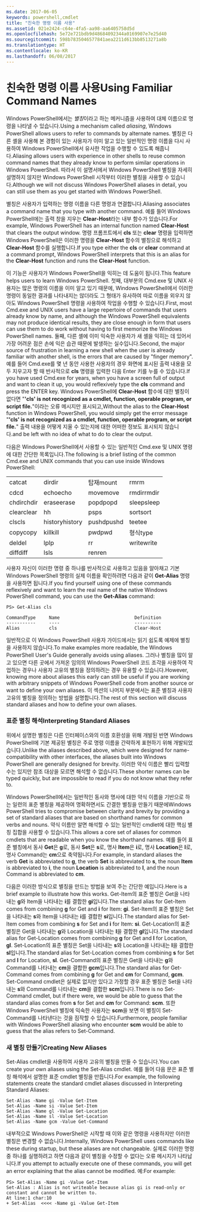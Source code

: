 ```yaml
---
ms.date: 2017-06-05
keywords: powershell,cmdlet
title: "친숙한 명령 이름 사용"
ms.assetid: 021e2424-c64e-4fa5-aa98-aa6405758d5d
ms.openlocfilehash: 5e72e721bdb9d48684092344a0169907e7e25d40
ms.sourcegitcommit: 598b7835046577841aea2211d613bb8513271a8b
ms.translationtype: HT
ms.contentlocale: ko-KR
ms.lasthandoff: 06/08/2017
---
```

# <a name="using-familiar-command-names"></a><span data-ttu-id="5ee07-103">친숙한 명령 이름 사용</span><span class="sxs-lookup"><span data-stu-id="5ee07-103">Using Familiar Command Names</span></span>
<span data-ttu-id="5ee07-104">Windows PowerShell에서는 *별칭*이라고 하는 메커니즘을 사용하여 대체 이름으로 명령을 나타낼 수 있습니다.</span><span class="sxs-lookup"><span data-stu-id="5ee07-104">Using a mechanism called *aliasing*, Windows PowerShell allows users to refer to commands by alternate names.</span></span> <span data-ttu-id="5ee07-105">별칭은 다른 셸을 사용해 본 경험이 있는 사용자가 이미 알고 있는 일반적인 명령 이름을 다시 사용하여 Windows PowerShell에서 유사한 작업을 수행할 수 있도록 해줍니다.</span><span class="sxs-lookup"><span data-stu-id="5ee07-105">Aliasing allows users with experience in other shells to reuse common command names that they already know to perform similar operations in Windows PowerShell.</span></span> <span data-ttu-id="5ee07-106">따라서 이 설명서에서 Windows PowerShell 별칭을 자세히 설명하지 않지만 Windows PowerShell 시작부터 이러한 별칭을 사용할 수 있습니다.</span><span class="sxs-lookup"><span data-stu-id="5ee07-106">Although we will not discuss Windows PowerShell aliases in detail, you can still use them as you get started with Windows PowerShell.</span></span>

<span data-ttu-id="5ee07-107">별칭은 사용자가 입력하는 명령 이름을 다른 명령과 연결합니다.</span><span class="sxs-lookup"><span data-stu-id="5ee07-107">Aliasing associates a command name that you type with another command.</span></span> <span data-ttu-id="5ee07-108">예를 들어 Windows PowerShell에는 출력 창을 지우는 **Clear-Host**라는 내부 함수가 있습니다.</span><span class="sxs-lookup"><span data-stu-id="5ee07-108">For example, Windows PowerShell has an internal function named **Clear-Host** that clears the output window.</span></span> <span data-ttu-id="5ee07-109">명령 프롬프트에서 **cls** 또는 **clear** 명령을 입력하면 Windows PowerShell은 이러한 명령을 **Clear-Host** 함수의 별칭으로 해석하고 **Clear-Host** 함수를 실행합니다.</span><span class="sxs-lookup"><span data-stu-id="5ee07-109">If you type either the **cls** or **clear** command at a command prompt, Windows PowerShell interprets that this is an alias for the **Clear-Host** function and runs the **Clear-Host** function.</span></span>

<span data-ttu-id="5ee07-110">이 기능은 사용자가 Windows PowerShell을 익히는 데 도움이 됩니다.</span><span class="sxs-lookup"><span data-stu-id="5ee07-110">This feature helps users to learn Windows PowerShell.</span></span> <span data-ttu-id="5ee07-111">첫째, 대부분의 Cmd.exe 및 UNIX 사용자는 많은 명령의 이름을 이미 알고 있기 때문에, Windows PowerShell에서 이러한 명령이 동일한 결과를 나타내지는 않더라도 그 형태가 유사하여 따로 이름을 외우지 않아도 Windows PowerShell 명령을 사용하여 작업을 수행할 수 있습니다.</span><span class="sxs-lookup"><span data-stu-id="5ee07-111">First, most Cmd.exe and UNIX users have a large repertoire of commands that users already know by name, and although the Windows PowerShell equivalents may not produce identical results, they are close enough in form that users can use them to do work without having to first memorize the Windows PowerShell names.</span></span> <span data-ttu-id="5ee07-112">둘째, 다른 셸에 이미 익숙한 사용자가 새 셸을 익히는 데 있어서 가장 어려운 점은 손에 익은 습관 때문에 발생하는 실수입니다.</span><span class="sxs-lookup"><span data-stu-id="5ee07-112">Second, the major source of frustration in learning a new shell when the user is already familiar with another shell, is the errors that are caused by "finger memory".</span></span> <span data-ttu-id="5ee07-113">예를 들어 Cmd.exe를 몇 년 동안 사용한 사용자의 경우 화면에 표시된 출력 내용을 모두 지우고자 할 때 반사적으로 **cls** 명령을 입력한 다음 Enter 키를 누를 수 있습니다.</span><span class="sxs-lookup"><span data-stu-id="5ee07-113">If you have used Cmd.exe for years, when you have a screen full of output and want to clean it up, you would reflexively type the **cls** command and press the ENTER key.</span></span> <span data-ttu-id="5ee07-114">Windows PowerShell에 **Clear-Host** 함수에 대한 별칭이 없다면 "**'cls' is not recognized as a cmdlet, function, operable program, or script file.**"이라는 오류 메시지만 표시되고,</span><span class="sxs-lookup"><span data-stu-id="5ee07-114">Without the alias to the **Clear-Host** function in Windows PowerShell, you would simply get the error message "**'cls' is not recognized as a cmdlet, function, operable program, or script file.**"</span></span> <span data-ttu-id="5ee07-115">출력 내용을 어떻게 지울 수 있는지에 대한 어떠한 정보도 표시되지 않습니다.</span><span class="sxs-lookup"><span data-stu-id="5ee07-115">and be left with no idea of what to do to clear the output.</span></span>

<span data-ttu-id="5ee07-116">다음은 Windows PowerShell에서 사용할 수 있는 일반적인 Cmd.exe 및 UNIX 명령에 대한 간단한 목록입니다.</span><span class="sxs-lookup"><span data-stu-id="5ee07-116">The following is a brief listing of the common Cmd.exe and UNIX commands that you can use inside Windows PowerShell:</span></span>

|||||
|-|-|-|-|
|<span data-ttu-id="5ee07-117">cat</span><span class="sxs-lookup"><span data-stu-id="5ee07-117">cat</span></span>|<span data-ttu-id="5ee07-118">dir</span><span class="sxs-lookup"><span data-stu-id="5ee07-118">dir</span></span>|<span data-ttu-id="5ee07-119">탑재</span><span class="sxs-lookup"><span data-stu-id="5ee07-119">mount</span></span>|<span data-ttu-id="5ee07-120">rm</span><span class="sxs-lookup"><span data-stu-id="5ee07-120">rm</span></span>|
|<span data-ttu-id="5ee07-121">cd</span><span class="sxs-lookup"><span data-stu-id="5ee07-121">cd</span></span>|<span data-ttu-id="5ee07-122">echo</span><span class="sxs-lookup"><span data-stu-id="5ee07-122">echo</span></span>|<span data-ttu-id="5ee07-123">move</span><span class="sxs-lookup"><span data-stu-id="5ee07-123">move</span></span>|<span data-ttu-id="5ee07-124">rmdir</span><span class="sxs-lookup"><span data-stu-id="5ee07-124">rmdir</span></span>|
|<span data-ttu-id="5ee07-125">chdir</span><span class="sxs-lookup"><span data-stu-id="5ee07-125">chdir</span></span>|<span data-ttu-id="5ee07-126">erase</span><span class="sxs-lookup"><span data-stu-id="5ee07-126">erase</span></span>|<span data-ttu-id="5ee07-127">popd</span><span class="sxs-lookup"><span data-stu-id="5ee07-127">popd</span></span>|<span data-ttu-id="5ee07-128">sleep</span><span class="sxs-lookup"><span data-stu-id="5ee07-128">sleep</span></span>|
|<span data-ttu-id="5ee07-129">clear</span><span class="sxs-lookup"><span data-stu-id="5ee07-129">clear</span></span>|<span data-ttu-id="5ee07-130">h</span><span class="sxs-lookup"><span data-stu-id="5ee07-130">h</span></span>|<span data-ttu-id="5ee07-131">ps</span><span class="sxs-lookup"><span data-stu-id="5ee07-131">ps</span></span>|<span data-ttu-id="5ee07-132">sort</span><span class="sxs-lookup"><span data-stu-id="5ee07-132">sort</span></span>|
|<span data-ttu-id="5ee07-133">cls</span><span class="sxs-lookup"><span data-stu-id="5ee07-133">cls</span></span>|<span data-ttu-id="5ee07-134">history</span><span class="sxs-lookup"><span data-stu-id="5ee07-134">history</span></span>|<span data-ttu-id="5ee07-135">pushd</span><span class="sxs-lookup"><span data-stu-id="5ee07-135">pushd</span></span>|<span data-ttu-id="5ee07-136">tee</span><span class="sxs-lookup"><span data-stu-id="5ee07-136">tee</span></span>|
|<span data-ttu-id="5ee07-137">copy</span><span class="sxs-lookup"><span data-stu-id="5ee07-137">copy</span></span>|<span data-ttu-id="5ee07-138">kill</span><span class="sxs-lookup"><span data-stu-id="5ee07-138">kill</span></span>|<span data-ttu-id="5ee07-139">pwd</span><span class="sxs-lookup"><span data-stu-id="5ee07-139">pwd</span></span>|<span data-ttu-id="5ee07-140">형식</span><span class="sxs-lookup"><span data-stu-id="5ee07-140">type</span></span>|
|<span data-ttu-id="5ee07-141">del</span><span class="sxs-lookup"><span data-stu-id="5ee07-141">del</span></span>|<span data-ttu-id="5ee07-142">lp</span><span class="sxs-lookup"><span data-stu-id="5ee07-142">lp</span></span>|<span data-ttu-id="5ee07-143">r</span><span class="sxs-lookup"><span data-stu-id="5ee07-143">r</span></span>|<span data-ttu-id="5ee07-144">write</span><span class="sxs-lookup"><span data-stu-id="5ee07-144">write</span></span>|
|<span data-ttu-id="5ee07-145">diff</span><span class="sxs-lookup"><span data-stu-id="5ee07-145">diff</span></span>|<span data-ttu-id="5ee07-146">ls</span><span class="sxs-lookup"><span data-stu-id="5ee07-146">ls</span></span>|<span data-ttu-id="5ee07-147">ren</span><span class="sxs-lookup"><span data-stu-id="5ee07-147">ren</span></span>||

<span data-ttu-id="5ee07-148">사용자 자신이 이러한 명령 중 하나를 반사적으로 사용하고 있음을 알아채고 기본 Windows PowerShell 명령의 실제 이름을 확인하려면 다음과 같이 **Get-Alias** 명령을 사용하면 됩니다.</span><span class="sxs-lookup"><span data-stu-id="5ee07-148">If you find yourself using one of these commands reflexively and want to learn the real name of the native Windows PowerShell command, you can use the **Get-Alias** command:</span></span>

```
PS> Get-Alias cls

CommandType     Name                            Definition
-----------     ----                            ----------
Alias           cls                             Clear-Host
```

<span data-ttu-id="5ee07-149">일반적으로 이 Windows PowerShell 사용자 가이드에서는 읽기 쉽도록 예제에 별칭을 사용하지 않습니다.</span><span class="sxs-lookup"><span data-stu-id="5ee07-149">To make examples more readable, the Windows PowerShell User's Guide generally avoids using aliases.</span></span> <span data-ttu-id="5ee07-150">그러나 별칭을 많이 알고 있으면 다른 곳에서 가져온 임의의 Windows PowerShell 코드 조각을 사용하여 작업하는 경우나 사용자 고유의 별칭을 정의하려는 경우 유용할 수 있습니다.</span><span class="sxs-lookup"><span data-stu-id="5ee07-150">However, knowing more about aliases this early can still be useful if you are working with arbitrary snippets of Windows PowerShell code from another source or want to define your own aliases.</span></span> <span data-ttu-id="5ee07-151">이 섹션의 나머지 부분에서는 표준 별칭과 사용자 고유의 별칭을 정의하는 방법을 설명합니다.</span><span class="sxs-lookup"><span data-stu-id="5ee07-151">The rest of this section will discuss standard aliases and how to define your own aliases.</span></span>

### <a name="interpreting-standard-aliases"></a><span data-ttu-id="5ee07-152">표준 별칭 해석</span><span class="sxs-lookup"><span data-stu-id="5ee07-152">Interpreting Standard Aliases</span></span>
<span data-ttu-id="5ee07-153">위에서 설명한 별칭은 다른 인터페이스와의 이름 호환성을 위해 개발된 반면 Windows PowerShell에 기본 제공된 별칭은 주로 명령 이름을 간략하게 표현하기 위해 개발되었습니다.</span><span class="sxs-lookup"><span data-stu-id="5ee07-153">Unlike the aliases described above, which were designed for name-compatibility with other interfaces, the aliases built into Windows PowerShell are generally designed for brevity.</span></span> <span data-ttu-id="5ee07-154">이러한 약식 이름은 빨리 입력할 수는 있지만 참조 대상을 모르면 해석할 수 없습니다.</span><span class="sxs-lookup"><span data-stu-id="5ee07-154">These shorter names can be typed quickly, but are impossible to read if you do not know what they refer to.</span></span>

<span data-ttu-id="5ee07-155">Windows PowerShell에서는 일반적인 동사와 명사에 대한 약식 이름을 기반으로 하는 일련의 표준 별칭을 제공하여 명확하면서도 간결한 별칭을 만들기 때문에</span><span class="sxs-lookup"><span data-stu-id="5ee07-155">Windows PowerShell tries to compromise between clarity and brevity by providing a set of standard aliases that are based on shorthand names for common verbs and nouns.</span></span> <span data-ttu-id="5ee07-156">약식 이름만 알면 해석할 수 있는 일반적인 cmdlet에 대한 핵심 별칭 집합을 사용할 수 있습니다.</span><span class="sxs-lookup"><span data-stu-id="5ee07-156">This allows a core set of aliases for common cmdlets that are readable when you know the shorthand names.</span></span> <span data-ttu-id="5ee07-157">예를 들어 표준 별칭에서 동사 **Get**은 **g**로, 동사 **Set**은 **s**로, 명사 **Item**은 **i**로, 명사 **Location**은 **l**로, 명사 Command는 **cm**으로 축약됩니다.</span><span class="sxs-lookup"><span data-stu-id="5ee07-157">For example, in standard aliases the verb **Get** is abbreviated to **g**, the verb **Set** is abbreviated to **s**, the noun **Item** is abbreviated to **i**, the noun **Location** is abbreviated to **l**, and the noun Command is abbreviated to **cm**.</span></span>

<span data-ttu-id="5ee07-158">다음은 이러한 방식으로 별칭을 만드는 방법을 보여 주는 간단한 예입니다.</span><span class="sxs-lookup"><span data-stu-id="5ee07-158">Here is a brief example to illustrate how this works.</span></span> <span data-ttu-id="5ee07-159">Get-Item의 표준 별칭은 Get을 나타내는 **g**와 Item을 나타내는 **i**를 결합한 **gi**입니다.</span><span class="sxs-lookup"><span data-stu-id="5ee07-159">The standard alias for Get-Item comes from combining **g** for Get and **i** for Item: **gi**.</span></span> <span data-ttu-id="5ee07-160">Set-Item의 표준 별칭은 Set을 나타내는 **s**와 Item을 나타내는 **i**를 결합한 **si**입니다.</span><span class="sxs-lookup"><span data-stu-id="5ee07-160">The standard alias for Set-Item comes from combining **s** for Set and **i** for Item: **si**.</span></span> <span data-ttu-id="5ee07-161">Get-Location의 표준 별칭은 Get을 나타내는 **g**와 Location을 나타내는 **l**을 결합한 **gl**입니다.</span><span class="sxs-lookup"><span data-stu-id="5ee07-161">The standard alias for Get-Location comes from combining **g** for Get and **l** for Location, **gl**.</span></span> <span data-ttu-id="5ee07-162">Set-Location의 표준 별칭은 Set을 나타내는 **s**와 Location을 나타내는 **l**을 결합한 **sl**입니다.</span><span class="sxs-lookup"><span data-stu-id="5ee07-162">The standard alias for Set-Location comes from combining **s** for Set and **l** for Location, **sl**.</span></span> <span data-ttu-id="5ee07-163">Get-Command의 표준 별칭은 Get을 나타내는 **g**와 Command를 나타내는 **cm**을 결합한 **gcm**입니다.</span><span class="sxs-lookup"><span data-stu-id="5ee07-163">The standard alias for Get-Command comes from combining **g** for Get and **cm** for Command, **gcm**.</span></span> <span data-ttu-id="5ee07-164">Set-Command cmdlet은 실제로 없지만 있다고 가정할 경우 표준 별칭은 Set을 나타내는 **s**와 Command를 나타내는 **cm**을 결합한 **scm**입니다.</span><span class="sxs-lookup"><span data-stu-id="5ee07-164">There is no Set-Command cmdlet, but if there were, we would be able to guess that the standard alias comes from **s** for Set and **cm** for Command: **scm**.</span></span> <span data-ttu-id="5ee07-165">또한 Windows PowerShell 별칭에 익숙한 사용자는 **scm**을 보면 이 별칭이 Set-Command를 나타낸다는 것을 짐작할 수 있습니다.</span><span class="sxs-lookup"><span data-stu-id="5ee07-165">Furthermore, people familiar with Windows PowerShell aliasing who encounter **scm** would be able to guess that the alias refers to Set-Command.</span></span>

### <a name="creating-new-aliases"></a><span data-ttu-id="5ee07-166">새 별칭 만들기</span><span class="sxs-lookup"><span data-stu-id="5ee07-166">Creating New Aliases</span></span>
<span data-ttu-id="5ee07-167">Set-Alias cmdlet을 사용하여 사용자 고유의 별칭을 만들 수 있습니다.</span><span class="sxs-lookup"><span data-stu-id="5ee07-167">You can create your own aliases using the Set-Alias cmdlet.</span></span> <span data-ttu-id="5ee07-168">예를 들어 다음 문은 표준 별칭 해석에서 설명한 표준 cmdlet 별칭을 만듭니다.</span><span class="sxs-lookup"><span data-stu-id="5ee07-168">For example, the following statements create the standard cmdlet aliases discussed in Interpreting Standard Aliases:</span></span>

```
Set-Alias -Name gi -Value Get-Item
Set-Alias -Name si -Value Set-Item
Set-Alias -Name gl -Value Get-Location
Set-Alias -Name sl -Value Set-Location
Set-Alias -Name gcm -Value Get-Command
```

<span data-ttu-id="5ee07-169">내부적으로 Windows PowerShell은 시작할 때 이와 같은 명령을 사용하지만 이러한 별칭은 변경할 수 없습니다.</span><span class="sxs-lookup"><span data-stu-id="5ee07-169">Internally, Windows PowerShell uses commands like these during startup, but these aliases are not changeable.</span></span> <span data-ttu-id="5ee07-170">실제로 이러한 명령 중 하나를 실행하려고 하면 다음과 같이 별칭을 수정할 수 없다는 오류 메시지가 나타납니다.</span><span class="sxs-lookup"><span data-stu-id="5ee07-170">If you attempt to actually execute one of these commands, you will get an error explaining that the alias cannot be modified.</span></span> <span data-ttu-id="5ee07-171">예:</span><span class="sxs-lookup"><span data-stu-id="5ee07-171">For example:</span></span>

```
PS> Set-Alias -Name gi -Value Get-Item
Set-Alias : Alias is not writeable because alias gi is read-only or constant and cannot be written to.
At line:1 char:10
+ Set-Alias  <<<< -Name gi -Value Get-Item
```

